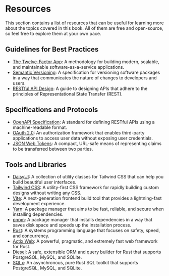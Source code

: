 # Resources

This section contains a list of resources that can be useful for learning more about the topics covered in this book. All of them are free and open-source, so feel free to explore them at your own pace.

## Guidelines for Best Practices

- [The Twelve-Factor App](https://12factor.net/): A methodology for building modern, scalable, and maintainable software-as-a-service applications.
- [Semantic Versioning](https://semver.org/): A specification for versioning software packages in a way that communicates the nature of changes to developers and users.
- [RESTful API Design](https://restfulapi.net/): A guide to designing APIs that adhere to the principles of Representational State Transfer (REST).

## Specifications and Protocols

- [OpenAPI Specification](https://swagger.io/specification/): A standard for defining RESTful APIs using a machine-readable format.
- [OAuth 2.0](https://oauth.net/2/): An authorization framework that enables third-party applications to access user data without exposing user credentials.
- [JSON Web Tokens](https://jwt.io/): A compact, URL-safe means of representing claims to be transferred between two parties.

## Tools and Libraries

- [DaisyUI](https://daisyui.com/): A collection of utility classes for Tailwind CSS that can help you build beautiful user interfaces.
- [Tailwind CSS](https://tailwindcss.com/): A utility-first CSS framework for rapidly building custom designs without writing any CSS.
- [Vite](https://vitejs.dev/): A next-generation frontend build tool that provides a lightning-fast development experience.
- [Yarn](https://yarnpkg.com/): A package manager that aims to be fast, reliable, and secure when installing dependencies.
- [pnpm](https://pnpm.io/): A package manager that installs dependencies in a way that saves disk space and speeds up the installation process.
- [Rust](https://www.rust-lang.org/): A systems programming language that focuses on safety, speed, and concurrency.
- [Actix Web](https://actix.rs/): A powerful, pragmatic, and extremely fast web framework for Rust.
- [Diesel](https://diesel.rs/): A safe, extensible ORM and query builder for Rust that supports PostgreSQL, MySQL, and SQLite.
- [SQLx](https://sqlx.dev/): An asynchronous, pure Rust SQL toolkit that supports PostgreSQL, MySQL, and SQLite.
